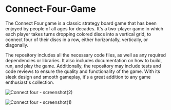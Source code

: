 # Connect-Four-Game

The Connect Four game is a classic strategy board game that has been enjoyed by people of all ages for decades. It's a two-player game in which each player takes turns dropping colored discs into a vertical grid, to connect four of their discs in a row, either horizontally, vertically, or diagonally.

The repository includes all the necessary code files, as well as any required dependencies or libraries. It also includes documentation on how to build, run, and play the game. Additionally, the repository may include tests and code reviews to ensure the quality and functionality of the game. With its sleek design and smooth gameplay, it's a great addition to any game enthusiast's collection.

![Connect four - screenshot(2)](https://github.com/samara6855/Connect-Four-Game/assets/101248119/63cd14e8-d7ad-4a76-a42e-dfd24549ce3b)

![Connect four - screenshot(1)](https://github.com/samara6855/Connect-Four-Game/assets/101248119/e08f5fa7-b385-442f-a02c-e9300a49e6ee)
